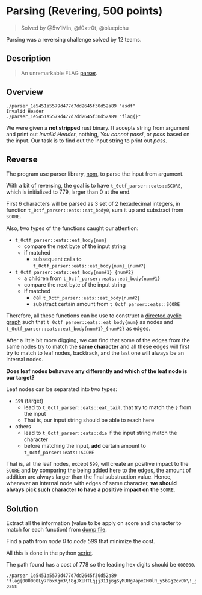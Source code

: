 # Parsing (Revering, 500 points)
> Solved by @5w1Min, @f0xtr0t, @bluepichu

Parsing was a reversing challenge solved by 12 teams.

## Description
> An unremarkable FLAG [parser](./parser_1e5451a5579d477d7dd2645f30d52a89).

## Overview
```
./parser_1e5451a5579d477d7dd2645f30d52a89 "asdf"
Invalid Header
./parser_1e5451a5579d477d7dd2645f30d52a89 "flag{}"

```

We were given a **not stripped** rust binary. It accepts string from argument and print out *Invalid Header*, nothing, *You cannot pass!*, or *pass* based on the input. Our task is to find out the input string to print out *pass*.

## Reverse
The program use parser library, [nom](https://docs.rs/nom/), to parse the input from argument.

With a bit of reversing, the goal is to have `t_0ctf_parser::eats::SCORE`, which is initialized to 779, larger than 0 at the end.

First 6 characters will be parsed as 3 set of 2 hexadecimal integers, in function `t_0ctf_parser::eats::eat_body0`, sum it up and substract from `SCORE`.

Also, two types of the functions caught our attention:
- `t_0ctf_parser::eats::eat_body{num}`
    - compare the next byte of the input string
    - if matched
        - subsequent calls to `t_0ctf_parser::eats::eat_body{num}_{num#?}`
- `t_0ctf_parser::eats::eat_body{num#1}_{num#2}`
    - a children from `t_0ctf_parser::eats::eat_body{num#1}`
    - compare the next byte of the input string
    - if matched
        - call `t_0ctf_parser::eats::eat_body{num#2}`
        - substract certain amount from `t_0ctf_parser::eats::SCORE`

Therefore, all these functions can be use to construct a [directed ayclic graph](./call_graph.svg) such that `t_0ctf_parser::eats::eat_body{num}` as nodes and `t_0ctf_parser::eats::eat_body{num#1}_{num#2}` as edges.

After a little bit more digging, we can find that some of the edges from the same nodes try to match the **same character** and all these edges will first try to match to leaf nodes, backtrack, and the last one will always be an internal nodes.

**Does leaf nodes behavave any differently and which of the leaf node is our target?**

Leaf nodes can be separated into two types:
- `599` (target)
    - lead to `t_0ctf_parser::eats::eat_tail`, that try to match the `}` from the input
    - That is, our input string should be able to reach here
- others
    - lead to `t_0ctf_parser::eats::die` if the input string match the character
    - before matching the input, **add** certain amount to `t_0ctf_parser::eats::SCORE`

That is, all the leaf nodes, except `599`, will create an positive impact to the `SCORE` and by comparing the being added here to the edges, the amount of addition are always larger than the final substraction value. Hence, whenever an internal node with edges of same character, **we should always pick such character to have a positive impact on the** `SCORE`.

## Solution
Extract all the information (value to be apply on score and character to match for each function) from [dump file](./parser_1e5451a5579d477d7dd2645f30d52a89.bndb_hlil.txt).

Find a path from *node 0* to *node 599* that minimize the cost.

All this is done in the python [script](./solve.py).

The path found has a cost of 778 so the leading hex digits should be `000000`.

```
./parser_1e5451a5579d477d7dd2645f30d52a89 "flag{000000Ly7PbxKgm3\!8gJXUHTLqjj311j6gSyMJHg7apxCM0lR_y5b9g2cvOW\!_gnoQVms69Hf6Af63NvabnOHndAgQi}"
pass
```
